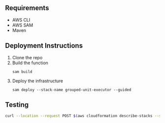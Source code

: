 ## Requirements
* AWS CLI
* AWS SAM
* Maven

## Deployment Instructions
1. Clone the repo
2. Build the function
    ```
    sam build
    ```
3. Deploy the infrastructure
    ```
    sam deploy --stack-name grouped-unit-executor --guided
    ```

## Testing

```bash
curl --location --request POST $(aws cloudformation describe-stacks --stack-name grouped-unit-executor --query "Stacks[0].Outputs[?OutputKey=='GUExecutorEndpoint'].OutputValue" --output text)'/test' 
```
